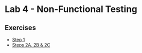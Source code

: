 # Lab 4 - Non-Functional Testing

## Exercises

* [Step 1](/Lab_4/Lab4_Step_1.pdf)
* [Steps 2A, 2B & 2C](/Lab_4/Lab4_Steps_2A_B_and_C.pdf)
